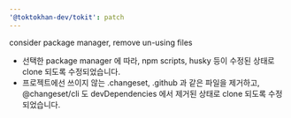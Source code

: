 ```yaml
---
'@toktokhan-dev/tokit': patch
---
```


consider package manager, remove un-using files

- 선택한 package manager 에 따라, npm scripts, husky 등이 수정된 상태로 clone 되도록 수정되었습니다.
- 프로젝트에선 쓰이지 않는 .changeset, .github 과 같은 파일을 제거하고, @changeset/cli 도 devDependencies 에서 제거된 상태로 clone 되도록 수정되었습니다.
